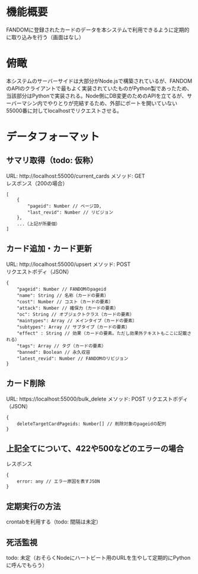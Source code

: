 # 機能概要
FANDOMに登録されたカードのデータを本システムで利用できるように定期的に取り込みを行う（画面はなし）
# 俯瞰
本システムのサーバーサイドは大部分がNode.jsで構築されているが、FANDOMのAPIのクライアントで最もよく実装されていたものがPython製であったため、当該部分はPythonで実装される。Node側にDB変更のためのAPIを立てるが、サーバーマシン内でやりとりが完結するため、外部にポートを開いていない55000番に対してlocalhostでリクエストさせる。  

# データフォーマット
## サマリ取得（todo: 仮称）
URL: http://localhost:55000/current_cards
メソッド: GET  
レスポンス（200の場合）
```
[
    {
        "pageid": Number // ページID,
        "last_revid": Number // リビジョン
    },
    ...（上記が所要個）
]
```
## カード追加・カード更新
URL: http://localhost:55000/upsert
メソッド: POST  
リクエストボディ（JSON）  
```
{
    "pageid": Number // FANDOMのpageid
    "name": String // 名称（カードの要素）
    "cost": Number // コスト（カードの要素）
    "attack": Number // 確保力（カードの要素）
    "oc": String // オブジェクトクラス（カードの要素）
    "maintypes": Array // メインタイプ（カードの要素）
    "subtypes": Array // サブタイプ（カードの要素）
    "effect" : String // 効果（カードの要素。ただし効果外テキストもここに記載される）
    "tags": Array // タグ（カードの要素）
    "banned": Boolean // 永久収容
    "latest_revid": Number // FANDOMのリビジョン
}
```
## カード削除
URL: https://localhost:55000/bulk_delete
メソッド: POST
リクエストボディ（JSON）
```
{
    deleteTargetCardPageids: Number[] // 削除対象のpageidの配列
}
```
## 上記全てについて、422や500などのエラーの場合
レスポンス
```
{
    error: any // エラー原因を表すJSON
}
```
## 定期実行の方法
crontabを利用する（todo: 間隔は未定）
## 死活監視
todo: 未定（おそらくNodeにハートビート用のURLを生やして定期的にPythonに呼んでもらう）